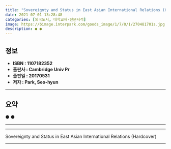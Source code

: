 ```yaml
---
title: "Sovereignty and Status in East Asian International Relations (Hardcover)"
date: 2021-07-01 13:28:48
categories: [외국도서, 대학교재-전문서적]
image: https://bimage.interpark.com/goods_image/1/7/0/1/270481701s.jpg
description: ● ●
---
```


## **정보**

- **ISBN : 1107182352**
- **출판사 : Cambridge Univ Pr**
- **출판일 : 20170531**
- **저자 : Park, Seo-hyun**

------



## **요약**

●  ●  

------



------


Sovereignty and Status in East Asian International Relations (Hardcover) 

------


